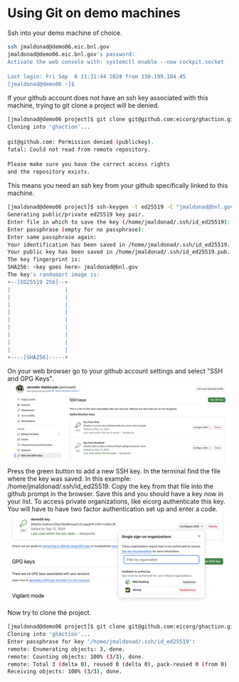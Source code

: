 # Using Git on demo machines

Ssh into your demo machine of choice.
``` bash
ssh jmaldonad@demo06.eic.bnl.gov
jmaldonad@demo06.eic.bnl.gov's password: 
Activate the web console with: systemctl enable --now cockpit.socket

Last login: Fri Sep  6 11:31:44 2024 from 130.199.104.45
[jmaldonad@demo06 ~]$
```

If your github account does not have an ssh key associated with this machine, trying to git clone a project will be denied.

``` bash
[jmaldonad@demo06 project]$ git clone git@github.com:eicorg/ghaction.git
Cloning into 'ghaction'...

git@github.com: Permission denied (publickey).
fatal: Could not read from remote repository.

Please make sure you have the correct access rights
and the repository exists.

```
This means you need an ssh key from your github specifically linked to this machine.

``` bash
[jmaldonad@demo06 project]$ ssh-keygen -t ed25519 -C "jmaldonad@bnl.gov"
Generating public/private ed25519 key pair.
Enter file in which to save the key (/home/jmaldonad/.ssh/id_ed25519): 
Enter passphrase (empty for no passphrase): 
Enter same passphrase again: 
Your identification has been saved in /home/jmaldonad/.ssh/id_ed25519.
Your public key has been saved in /home/jmaldonad/.ssh/id_ed25519.pub.
The key fingerprint is:
SHA256: <key goes here> jmaldonad@bnl.gov
The key's randomart image is:
+--[ED25519 256]--+
|                 |
|                 |
|                 |
|                 |
|                 |
|                 |
|                 |
|                 |
|                 |
+----[SHA256]-----+

```

On your web browser go to your github account settings and select "SSH and GPG Keys". 
![image](keys.png)

Press the green button to add a new SSH key. In the terminal find the file where the key was saved. In this example: /home/jmaldonad/.ssh/id_ed25519. Copy the key from that file into the github prompt in the browser. Save this and you should have a key now in your list.
To access private organizations, like eicorg authenticate this key. You will have to have two factor authentication set up and enter a code.
![image](auth.png)

Now try to clone the project.
``` bash
[jmaldonad@demo06 project]$ git clone git@github.com:eicorg/ghaction.git
Cloning into 'ghaction'...
Enter passphrase for key '/home/jmaldonad/.ssh/id_ed25519': 
remote: Enumerating objects: 3, done.
remote: Counting objects: 100% (3/3), done.
remote: Total 3 (delta 0), reused 0 (delta 0), pack-reused 0 (from 0)
Receiving objects: 100% (3/3), done.
```
